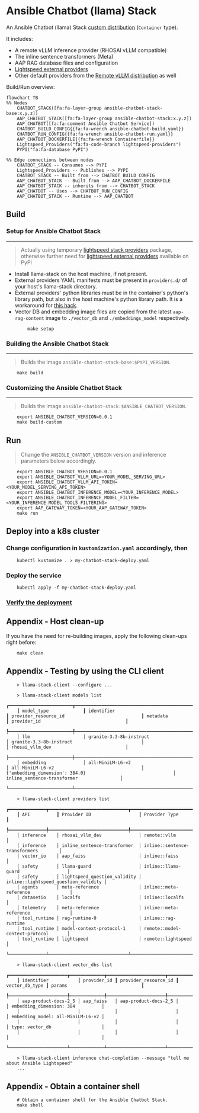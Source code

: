 # Ansible Chatbot (llama) Stack

An Ansible Chatbot (llama) Stack [custom distribution](https://llama-stack.readthedocs.io/en/latest/distributions/building_distro.html) (`Container` type).

It includes:

- A remote vLLM inference provider (RHOSAI vLLM compatible)
- The inline sentence transformers (Meta)
- AAP RAG database files and configuration
- [Lightspeed external providers](https://github.com/lightspeed-core/lightspeed-providers)
- Other default providers from the [Remote vLLM distribution](https://llama-stack.readthedocs.io/en/latest/distributions/self_hosted_distro/remote-vllm.html) as well

Build/Run overview:

```mermaid
flowchart TB
%% Nodes
    CHATBOT_STACK([fa:fa-layer-group ansible-chatbot-stack-base:x.y.z])
    AAP_CHATBOT_STACK([fa:fa-layer-group ansible-chatbot-stack:x.y.z])
    AAP_CHATBOT([fa:fa-comment Ansible Chatbot Service])
    CHATBOT_BUILD_CONFIG{{fa:fa-wrench ansible-chatbot-build.yaml}}
    CHATBOT_RUN_CONFIG{{fa:fa-wrench ansible-chatbot-run.yaml}}
    AAP_CHATBOT_DOCKERFILE{{fa:fa-wrench Containerfile}}
    Lightspeed_Providers("fa:fa-code-branch lightspeed-providers")
    PYPI("fa:fa-database PyPI")

%% Edge connections between nodes
    CHATBOT_STACK -- Consumes --> PYPI
    Lightspeed_Providers -- Publishes --> PYPI
    CHATBOT_STACK -- Built from --> CHATBOT_BUILD_CONFIG
    AAP_CHATBOT_STACK -- Built from --> AAP_CHATBOT_DOCKERFILE
    AAP_CHATBOT_STACK -- inherits from --> CHATBOT_STACK
    AAP_CHATBOT -- Uses --> CHATBOT_RUN_CONFIG
    AAP_CHATBOT_STACK -- Runtime --> AAP_CHATBOT
```

## Build

### Setup for Ansible Chatbot Stack

---

> Actually using temporary [lightspeed stack providers](https://pypi.org/project/lightspeed-stack-providers/) package, otherwise further need for [lightspeed external providers](https://github.com/lightspeed-core/lightspeed-providers) available on PyPI

- Install llama-stack on the host machine, if not present.
- External providers YAML manifests must be present in `providers.d/` of your host's llama-stack directory.
- External providers' python libraries must be in the container's python's library path, but also in the host machine's python library path. It is a workaround for [this hack](https://github.com/meta-llama/llama-stack/blob/0cc07311890c00feb5bbd40f5052c8a84a88aa65/llama_stack/cli/stack/_build.py#L299).
- Vector DB and embedding image files are copied from the latest `aap-rag-content` image to `./vector_db` and `./embeddings_model` respectively.

```shell
        make setup
```

### Building the Ansible Chatbot Stack

---

> Builds the image `ansible-chatbot-stack-base:$PYPI_VERSION`.

```shell
    make build
```

### Customizing the Ansible Chatbot Stack

---

> Builds the image `ansible-chatbot-stack:$ANSIBLE_CHATBOT_VERSION`.

```shell
    export ANSIBLE_CHATBOT_VERSION=0.0.1
    make build-custom
 ```

## Run

> Change the `ANSIBLE_CHATBOT_VERSION` version and inference parameters below accordingly.

```shell
    export ANSIBLE_CHATBOT_VERSION=0.0.1
    export ANSIBLE_CHATBOT_VLLM_URL=<YOUR_MODEL_SERVING_URL>
    export ANSIBLE_CHATBOT_VLLM_API_TOKEN=<YOUR_MODEL_SERVING_API_TOKEN>
    export ANSIBLE_CHATBOT_INFERENCE_MODEL=<YOUR_INFERENCE_MODEL>
    export ANSIBLE_CHATBOT_INFERENCE_MODEL_FILTER=<YOUR_INFERENCE_MODEL_TOOLS_FILTERING>
    export AAP_GATEWAY_TOKEN=<YOUR_AAP_GATEWAY_TOKEN>
    make run
```

## Deploy into a k8s cluster

### Change configuration in `kustomization.yaml` accordingly, then

```shell
    kubectl kustomize . > my-chatbot-stack-deploy.yaml
```

### Deploy the service

```shell
    kubectl apply -f my-chatbot-stack-deploy.yaml
```

### [Verify the deployment](https://llama-stack.readthedocs.io/en/latest/distributions/kubernetes_deployment.html#verifying-the-deployment)

## Appendix - Host clean-up

If you have the need for re-building images, apply the following clean-ups right before:

```shell
    make clean
```

## Appendix - Testing by using the CLI client

```shell
    > llama-stack-client --configure ...

    > llama-stack-client models list
    ┏━━━━━━━━━━━━━━━━━━━━━━━━┳━━━━━━━━━━━━━━━━━━━━━━━━━━━━━━━━━━━━━━━━━━━━━━━━━━┳━━━━━━━━━━━━━━━━━━━━━━━━━━━━━━━━━━━━━━━━━━━━━━━━━━┳━━━━━━━━━━━━━━━━━━━━━━━━━━━━━━━━━━━━━━━━━━━━━━━━━━━━━━━━━━━━━━━━┳━━━━━━━━━━━━━━━━━━━━━━━━━━━━━━━━━━━━━━━━━━━━┓
    ┃ model_type             ┃ identifier                                       ┃ provider_resource_id                             ┃ metadata                                                       ┃ provider_id                                ┃
    ┡━━━━━━━━━━━━━━━━━━━━━━━━╇━━━━━━━━━━━━━━━━━━━━━━━━━━━━━━━━━━━━━━━━━━━━━━━━━━╇━━━━━━━━━━━━━━━━━━━━━━━━━━━━━━━━━━━━━━━━━━━━━━━━━━╇━━━━━━━━━━━━━━━━━━━━━━━━━━━━━━━━━━━━━━━━━━━━━━━━━━━━━━━━━━━━━━━━╇━━━━━━━━━━━━━━━━━━━━━━━━━━━━━━━━━━━━━━━━━━━━┩
    │ llm                    │ granite-3.3-8b-instruct                          │ granite-3.3-8b-instruct                          │                                                                │ rhosai_vllm_dev                            │
    ├────────────────────────┼──────────────────────────────────────────────────┼──────────────────────────────────────────────────┼────────────────────────────────────────────────────────────────┼────────────────────────────────────────────┤
    │ embedding              │ all-MiniLM-L6-v2                                 │ all-MiniLM-L6-v2                                 │ {'embedding_dimension': 384.0}                                 │ inline_sentence-transformer                │
    └────────────────────────┴──────────────────────────────────────────────────┴──────────────────────────────────────────────────┴────────────────────────────────────────────────────────────────┴────────────────────────────────────────────┘

    > llama-stack-client providers list
    ┏━━━━━━━━━━━━━━┳━━━━━━━━━━━━━━━━━━━━━━━━━━━━━━┳━━━━━━━━━━━━━━━━━━━━━━━━━━━━━━━━━━━━━━┓
    ┃ API          ┃ Provider ID                  ┃ Provider Type                        ┃
    ┡━━━━━━━━━━━━━━╇━━━━━━━━━━━━━━━━━━━━━━━━━━━━━━╇━━━━━━━━━━━━━━━━━━━━━━━━━━━━━━━━━━━━━━┩
    │ inference    │ rhosai_vllm_dev              │ remote::vllm                         │
    │ inference    │ inline_sentence-transformer  │ inline::sentence-transformers        │
    │ vector_io    │ aap_faiss                    │ inline::faiss                        │
    │ safety       │ llama-guard                  │ inline::llama-guard                  │
    │ safety       │ lightspeed_question_validity │ inline::lightspeed_question_validity │
    │ agents       │ meta-reference               │ inline::meta-reference               │
    │ datasetio    │ localfs                      │ inline::localfs                      │
    │ telemetry    │ meta-reference               │ inline::meta-reference               │
    │ tool_runtime │ rag-runtime-0                │ inline::rag-runtime                  │
    │ tool_runtime │ model-context-protocol-1     │ remote::model-context-protocol       │
    │ tool_runtime │ lightspeed                   │ remote::lightspeed                   │
    └──────────────┴──────────────────────────────┴──────────────────────────────────────┘

    > llama-stack-client vector_dbs list
    ┏━━━━━━━━━━━━━━━━━━━━━━┳━━━━━━━━━━━━━┳━━━━━━━━━━━━━━━━━━━━━━┳━━━━━━━━━━━━━━━━┳━━━━━━━━━━━━━━━━━━━━━━━━━━━━━━━━━━━┓
    ┃ identifier           ┃ provider_id ┃ provider_resource_id ┃ vector_db_type ┃ params                            ┃
    ┡━━━━━━━━━━━━━━━━━━━━━━╇━━━━━━━━━━━━━╇━━━━━━━━━━━━━━━━━━━━━━╇━━━━━━━━━━━━━━━━╇━━━━━━━━━━━━━━━━━━━━━━━━━━━━━━━━━━━┩
    │ aap-product-docs-2_5 │ aap_faiss   │ aap-product-docs-2_5 │                │ embedding_dimension: 384          │
    │                      │             │                      │                │ embedding_model: all-MiniLM-L6-v2 │
    │                      │             │                      │                │ type: vector_db                   │
    │                      │             │                      │                │                                   │
    └──────────────────────┴─────────────┴──────────────────────┴────────────────┴───────────────────────────────────┘

    > llama-stack-client inference chat-completion --message "tell me about Ansible Lightspeed"
    ...
```

## Appendix - Obtain a container shell

```shell
    # Obtain a container shell for the Ansible Chatbot Stack.
    make shell
```
